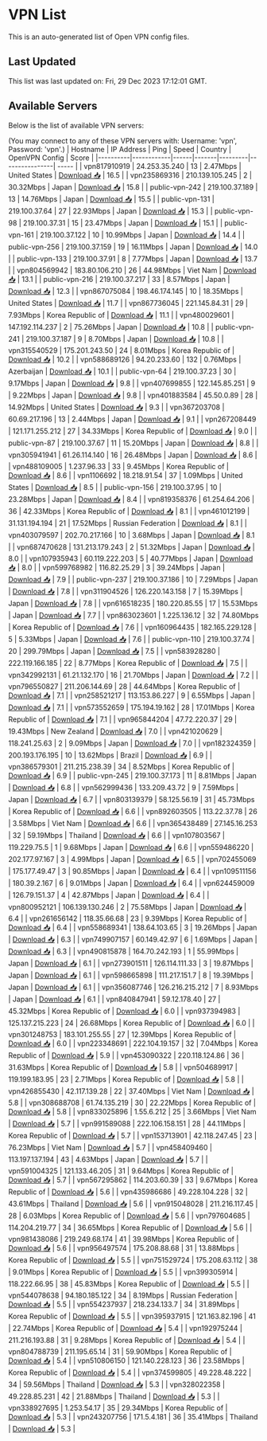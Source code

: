 # VPN List

This is an auto-generated list of Open VPN config files.

## Last Updated

This list was last updated on: Fri, 29 Dec 2023 17:12:01 GMT.

## Available Servers

Below is the list of available VPN servers:

(You may connect to any of these VPN servers with: Username: 'vpn', Password: 'vpn'.)
| Hostname | IP Address | Ping | Speed | Country | OpenVPN Config | Score |
|----------|------------|------|-------|---------|----------------| ----- |
| vpn817910919 | 24.253.35.240 | 13 | 2.47Mbps | United States | [Download 📥](./configs/server_0_US.ovpn) | 16.5 |
| vpn235869316 | 210.139.105.245 | 2 | 30.32Mbps | Japan | [Download 📥](./configs/server_1_JP.ovpn) | 15.8 |
| public-vpn-242 | 219.100.37.189 | 13 | 14.76Mbps | Japan | [Download 📥](./configs/server_2_JP.ovpn) | 15.5 |
| public-vpn-131 | 219.100.37.64 | 27 | 22.93Mbps | Japan | [Download 📥](./configs/server_3_JP.ovpn) | 15.3 |
| public-vpn-98 | 219.100.37.31 | 15 | 23.47Mbps | Japan | [Download 📥](./configs/server_4_JP.ovpn) | 15.1 |
| public-vpn-161 | 219.100.37.122 | 10 | 10.99Mbps | Japan | [Download 📥](./configs/server_5_JP.ovpn) | 14.4 |
| public-vpn-256 | 219.100.37.159 | 19 | 16.11Mbps | Japan | [Download 📥](./configs/server_6_JP.ovpn) | 14.0 |
| public-vpn-133 | 219.100.37.91 | 8 | 7.77Mbps | Japan | [Download 📥](./configs/server_7_JP.ovpn) | 13.7 |
| vpn804569942 | 183.80.106.210 | 26 | 44.98Mbps | Viet Nam | [Download 📥](./configs/server_8_VN.ovpn) | 13.1 |
| public-vpn-216 | 219.100.37.217 | 33 | 8.57Mbps | Japan | [Download 📥](./configs/server_9_JP.ovpn) | 12.3 |
| vpn867075084 | 198.46.174.145 | 10 | 18.35Mbps | United States | [Download 📥](./configs/server_10_US.ovpn) | 11.7 |
| vpn867736045 | 221.145.84.31 | 29 | 7.93Mbps | Korea Republic of | [Download 📥](./configs/server_11_KR.ovpn) | 11.1 |
| vpn480029601 | 147.192.114.237 | 2 | 75.26Mbps | Japan | [Download 📥](./configs/server_12_JP.ovpn) | 10.8 |
| public-vpn-241 | 219.100.37.187 | 9 | 8.70Mbps | Japan | [Download 📥](./configs/server_13_JP.ovpn) | 10.8 |
| vpn315540529 | 175.201.243.50 | 24 | 8.01Mbps | Korea Republic of | [Download 📥](./configs/server_14_KR.ovpn) | 10.2 |
| vpn588689126 | 94.20.233.60 | 132 | 0.76Mbps | Azerbaijan | [Download 📥](./configs/server_15_AZ.ovpn) | 10.1 |
| public-vpn-64 | 219.100.37.23 | 30 | 9.17Mbps | Japan | [Download 📥](./configs/server_16_JP.ovpn) | 9.8 |
| vpn407699855 | 122.145.85.251 | 9 | 9.22Mbps | Japan | [Download 📥](./configs/server_17_JP.ovpn) | 9.8 |
| vpn401883584 | 45.50.0.89 | 28 | 14.92Mbps | United States | [Download 📥](./configs/server_18_US.ovpn) | 9.3 |
| vpn367203708 | 60.69.217.196 | 13 | 2.44Mbps | Japan | [Download 📥](./configs/server_19_JP.ovpn) | 9.1 |
| vpn267208449 | 121.171.255.212 | 27 | 34.33Mbps | Korea Republic of | [Download 📥](./configs/server_20_KR.ovpn) | 9.0 |
| public-vpn-87 | 219.100.37.67 | 11 | 15.20Mbps | Japan | [Download 📥](./configs/server_21_JP.ovpn) | 8.8 |
| vpn305941941 | 61.26.114.140 | 16 | 26.48Mbps | Japan | [Download 📥](./configs/server_22_JP.ovpn) | 8.6 |
| vpn488109005 | 1.237.96.33 | 33 | 9.45Mbps | Korea Republic of | [Download 📥](./configs/server_23_KR.ovpn) | 8.6 |
| vpn1106692 | 18.218.91.54 | 37 | 1.09Mbps | United States | [Download 📥](./configs/server_24_US.ovpn) | 8.5 |
| public-vpn-156 | 219.100.37.95 | 10 | 23.28Mbps | Japan | [Download 📥](./configs/server_25_JP.ovpn) | 8.4 |
| vpn819358376 | 61.254.64.206 | 36 | 42.33Mbps | Korea Republic of | [Download 📥](./configs/server_26_KR.ovpn) | 8.1 |
| vpn461012199 | 31.131.194.194 | 21 | 17.52Mbps | Russian Federation | [Download 📥](./configs/server_27_RU.ovpn) | 8.1 |
| vpn403079597 | 202.70.217.166 | 10 | 3.68Mbps | Japan | [Download 📥](./configs/server_28_JP.ovpn) | 8.1 |
| vpn687470628 | 131.213.179.243 | 2 | 51.32Mbps | Japan | [Download 📥](./configs/server_29_JP.ovpn) | 8.0 |
| vpn107935943 | 60.119.222.203 | 5 | 40.77Mbps | Japan | [Download 📥](./configs/server_30_JP.ovpn) | 8.0 |
| vpn599768982 | 116.82.25.29 | 3 | 39.24Mbps | Japan | [Download 📥](./configs/server_31_JP.ovpn) | 7.9 |
| public-vpn-237 | 219.100.37.186 | 10 | 7.29Mbps | Japan | [Download 📥](./configs/server_32_JP.ovpn) | 7.8 |
| vpn311904526 | 126.220.143.158 | 7 | 15.39Mbps | Japan | [Download 📥](./configs/server_33_JP.ovpn) | 7.8 |
| vpn616518235 | 180.220.85.55 | 17 | 15.53Mbps | Japan | [Download 📥](./configs/server_34_JP.ovpn) | 7.7 |
| vpn863023601 | 1.225.136.12 | 32 | 74.80Mbps | Korea Republic of | [Download 📥](./configs/server_35_KR.ovpn) | 7.6 |
| vpn160964435 | 182.165.229.128 | 5 | 5.33Mbps | Japan | [Download 📥](./configs/server_36_JP.ovpn) | 7.6 |
| public-vpn-110 | 219.100.37.74 | 20 | 299.79Mbps | Japan | [Download 📥](./configs/server_37_JP.ovpn) | 7.5 |
| vpn583928280 | 222.119.166.185 | 22 | 8.77Mbps | Korea Republic of | [Download 📥](./configs/server_38_KR.ovpn) | 7.5 |
| vpn342992131 | 61.21.132.170 | 16 | 21.70Mbps | Japan | [Download 📥](./configs/server_39_JP.ovpn) | 7.2 |
| vpn796550827 | 211.206.144.69 | 28 | 44.64Mbps | Korea Republic of | [Download 📥](./configs/server_40_KR.ovpn) | 7.1 |
| vpn258521217 | 113.153.86.227 | 9 | 6.55Mbps | Japan | [Download 📥](./configs/server_41_JP.ovpn) | 7.1 |
| vpn573552659 | 175.194.19.162 | 28 | 17.01Mbps | Korea Republic of | [Download 📥](./configs/server_42_KR.ovpn) | 7.1 |
| vpn965844204 | 47.72.220.37 | 29 | 19.43Mbps | New Zealand | [Download 📥](./configs/server_43_NZ.ovpn) | 7.0 |
| vpn421020629 | 118.241.25.63 | 2 | 9.09Mbps | Japan | [Download 📥](./configs/server_44_JP.ovpn) | 7.0 |
| vpn182324359 | 200.193.176.195 | 10 | 13.62Mbps | Brazil | [Download 📥](./configs/server_45_BR.ovpn) | 6.9 |
| vpn386579301 | 211.215.238.39 | 34 | 8.52Mbps | Korea Republic of | [Download 📥](./configs/server_46_KR.ovpn) | 6.9 |
| public-vpn-245 | 219.100.37.173 | 11 | 8.81Mbps | Japan | [Download 📥](./configs/server_47_JP.ovpn) | 6.8 |
| vpn562999436 | 133.209.43.72 | 9 | 7.59Mbps | Japan | [Download 📥](./configs/server_48_JP.ovpn) | 6.7 |
| vpn803139379 | 58.125.56.19 | 31 | 45.73Mbps | Korea Republic of | [Download 📥](./configs/server_49_KR.ovpn) | 6.6 |
| vpn892603505 | 113.22.37.78 | 26 | 3.58Mbps | Viet Nam | [Download 📥](./configs/server_50_VN.ovpn) | 6.6 |
| vpn365438489 | 27.145.16.253 | 32 | 59.19Mbps | Thailand | [Download 📥](./configs/server_51_TH.ovpn) | 6.6 |
| vpn107803567 | 119.229.75.5 | 1 | 9.68Mbps | Japan | [Download 📥](./configs/server_52_JP.ovpn) | 6.6 |
| vpn559486220 | 202.177.97.167 | 3 | 4.99Mbps | Japan | [Download 📥](./configs/server_53_JP.ovpn) | 6.5 |
| vpn702455069 | 175.177.49.47 | 3 | 90.85Mbps | Japan | [Download 📥](./configs/server_54_JP.ovpn) | 6.4 |
| vpn109511156 | 180.39.2.167 | 6 | 9.01Mbps | Japan | [Download 📥](./configs/server_55_JP.ovpn) | 6.4 |
| vpn624459009 | 126.79.151.37 | 4 | 42.87Mbps | Japan | [Download 📥](./configs/server_56_JP.ovpn) | 6.4 |
| vpn800952121 | 106.139.130.246 | 2 | 75.58Mbps | Japan | [Download 📥](./configs/server_57_JP.ovpn) | 6.4 |
| vpn261656142 | 118.35.66.68 | 23 | 9.39Mbps | Korea Republic of | [Download 📥](./configs/server_58_KR.ovpn) | 6.4 |
| vpn558689341 | 138.64.103.65 | 3 | 19.26Mbps | Japan | [Download 📥](./configs/server_59_JP.ovpn) | 6.3 |
| vpn749907157 | 60.149.42.97 | 6 | 1.69Mbps | Japan | [Download 📥](./configs/server_60_JP.ovpn) | 6.3 |
| vpn490815878 | 164.70.242.193 | 1 | 55.99Mbps | Japan | [Download 📥](./configs/server_61_JP.ovpn) | 6.1 |
| vpn273901511 | 126.114.111.33 | 3 | 19.87Mbps | Japan | [Download 📥](./configs/server_62_JP.ovpn) | 6.1 |
| vpn598665898 | 111.217.151.7 | 8 | 19.39Mbps | Japan | [Download 📥](./configs/server_63_JP.ovpn) | 6.1 |
| vpn356087746 | 126.216.215.212 | 7 | 8.93Mbps | Japan | [Download 📥](./configs/server_64_JP.ovpn) | 6.1 |
| vpn840847941 | 59.12.178.40 | 27 | 45.32Mbps | Korea Republic of | [Download 📥](./configs/server_65_KR.ovpn) | 6.0 |
| vpn937394983 | 125.137.215.223 | 24 | 26.68Mbps | Korea Republic of | [Download 📥](./configs/server_66_KR.ovpn) | 6.0 |
| vpn301248753 | 183.101.255.55 | 27 | 12.39Mbps | Korea Republic of | [Download 📥](./configs/server_67_KR.ovpn) | 6.0 |
| vpn223348691 | 222.104.19.157 | 32 | 7.04Mbps | Korea Republic of | [Download 📥](./configs/server_68_KR.ovpn) | 5.9 |
| vpn453090322 | 220.118.124.86 | 36 | 31.63Mbps | Korea Republic of | [Download 📥](./configs/server_69_KR.ovpn) | 5.8 |
| vpn504689917 | 119.199.183.95 | 23 | 2.71Mbps | Korea Republic of | [Download 📥](./configs/server_70_KR.ovpn) | 5.8 |
| vpn426855430 | 42.117.139.28 | 22 | 37.40Mbps | Viet Nam | [Download 📥](./configs/server_71_VN.ovpn) | 5.8 |
| vpn308688708 | 61.74.135.219 | 30 | 22.22Mbps | Korea Republic of | [Download 📥](./configs/server_72_KR.ovpn) | 5.8 |
| vpn833025896 | 1.55.6.212 | 25 | 3.66Mbps | Viet Nam | [Download 📥](./configs/server_73_VN.ovpn) | 5.7 |
| vpn991589088 | 222.106.158.151 | 28 | 44.11Mbps | Korea Republic of | [Download 📥](./configs/server_74_KR.ovpn) | 5.7 |
| vpn153713901 | 42.118.247.45 | 23 | 76.23Mbps | Viet Nam | [Download 📥](./configs/server_75_VN.ovpn) | 5.7 |
| vpn458409460 | 113.197.137.194 | 43 | 4.63Mbps | Japan | [Download 📥](./configs/server_76_JP.ovpn) | 5.7 |
| vpn591004325 | 121.133.46.205 | 31 | 9.64Mbps | Korea Republic of | [Download 📥](./configs/server_77_KR.ovpn) | 5.7 |
| vpn567295862 | 114.203.60.39 | 33 | 9.67Mbps | Korea Republic of | [Download 📥](./configs/server_78_KR.ovpn) | 5.6 |
| vpn435986686 | 49.228.104.228 | 32 | 43.61Mbps | Thailand | [Download 📥](./configs/server_79_TH.ovpn) | 5.6 |
| vpn915048028 | 211.216.117.45 | 28 | 6.03Mbps | Korea Republic of | [Download 📥](./configs/server_80_KR.ovpn) | 5.6 |
| vpn797604685 | 114.204.219.77 | 34 | 36.65Mbps | Korea Republic of | [Download 📥](./configs/server_81_KR.ovpn) | 5.6 |
| vpn981438086 | 219.249.68.174 | 41 | 39.98Mbps | Korea Republic of | [Download 📥](./configs/server_82_KR.ovpn) | 5.6 |
| vpn956497574 | 175.208.88.68 | 31 | 13.88Mbps | Korea Republic of | [Download 📥](./configs/server_83_KR.ovpn) | 5.5 |
| vpn751529724 | 175.208.63.112 | 38 | 9.01Mbps | Korea Republic of | [Download 📥](./configs/server_84_KR.ovpn) | 5.5 |
| vpn399305914 | 118.222.66.95 | 38 | 45.83Mbps | Korea Republic of | [Download 📥](./configs/server_85_KR.ovpn) | 5.5 |
| vpn544078638 | 94.180.185.122 | 34 | 8.19Mbps | Russian Federation | [Download 📥](./configs/server_86_RU.ovpn) | 5.5 |
| vpn554237937 | 218.234.133.7 | 34 | 31.89Mbps | Korea Republic of | [Download 📥](./configs/server_87_KR.ovpn) | 5.5 |
| vpn395937915 | 121.163.82.196 | 41 | 22.74Mbps | Korea Republic of | [Download 📥](./configs/server_88_KR.ovpn) | 5.4 |
| vpn192975244 | 211.216.193.88 | 31 | 9.28Mbps | Korea Republic of | [Download 📥](./configs/server_89_KR.ovpn) | 5.4 |
| vpn804788739 | 211.195.65.14 | 31 | 59.90Mbps | Korea Republic of | [Download 📥](./configs/server_90_KR.ovpn) | 5.4 |
| vpn510806150 | 121.140.228.123 | 36 | 23.58Mbps | Korea Republic of | [Download 📥](./configs/server_91_KR.ovpn) | 5.4 |
| vpn374599805 | 49.228.48.222 | 34 | 59.56Mbps | Thailand | [Download 📥](./configs/server_92_TH.ovpn) | 5.3 |
| vpn328022358 | 49.228.85.231 | 42 | 21.88Mbps | Thailand | [Download 📥](./configs/server_93_TH.ovpn) | 5.3 |
| vpn338927695 | 1.253.54.17 | 35 | 29.34Mbps | Korea Republic of | [Download 📥](./configs/server_94_KR.ovpn) | 5.3 |
| vpn243207756 | 171.5.4.181 | 36 | 35.41Mbps | Thailand | [Download 📥](./configs/server_95_TH.ovpn) | 5.3 |
